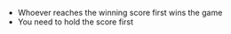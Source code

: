 <html>
  <head>
    <title>Read Me</title>
  </head>
  <body>
    <ul>
      <li>Whoever reaches the winning score first wins the game</li>
      <li>You need to hold the score first</li>
    </ul>
  </body>
</html>
